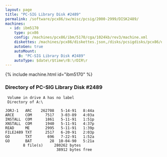 ```yaml
---
layout: page
title: "PC-SIG Library Disk #2489"
permalink: /software/pcx86/sw/misc/pcsig/2000-2999/DISK2489/
machines:
  - id: ibm5170
    type: pcx86
    config: /machines/pcx86/ibm/5170/cga/1024kb/rev3/machine.xml
    diskettes: /machines/pcx86/diskettes.json,/disks/pcsigdisks/pcx86/diskettes.json
    autoGen: true
    autoMount:
      B: "PC-SIG Library Disk #2489"
    autoType: $date\r$time\rB:\rDIR\r
---
```


{% include machine.html id="ibm5170" %}

### Directory of PC-SIG Library Disk #2489

     Volume in drive A has no label
     Directory of A:\

    JORJ-1   ARC    262708   5-14-91   8:44a
    ARCE     COM      7517   3-03-89   4:03a
    INSTALL  COM      1861   5-11-91   1:51p
    XNSTALL  COM      1940   5-11-91   4:37p
    READ     ME       2995   5-11-91   1:39p
    FILE2489 TXT      2517   6-20-91   2:03p
    GO       TXT       696   7-22-91   1:52a
    GO       BAT        28  10-04-90   5:21a
            8 file(s)     280262 bytes
                           38912 bytes free
